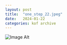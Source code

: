```yaml
---
layout:	post
title:	"one_step_22.jpeg"
date:	2024-01-22
categories:	kof archive
---
```


![Image Alt](https://k0f.github.io/assets/one_step_22.jpeg)